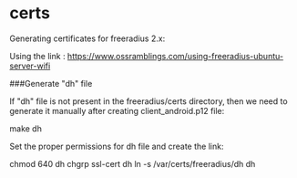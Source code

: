 # certs
Generating certificates for freeradius 2.x:

Using the link : https://www.ossramblings.com/using-freeradius-ubuntu-server-wifi

###Generate "dh" file

If "dh" file is not present in the freeradius/certs directory, then we need to generate it manually after creating client_android.p12 file:

  make dh
  
Set the proper permissions for dh file and create the link:

  chmod 640 dh
  chgrp ssl-cert dh
  ln -s /var/certs/freeradius/dh dh
  


